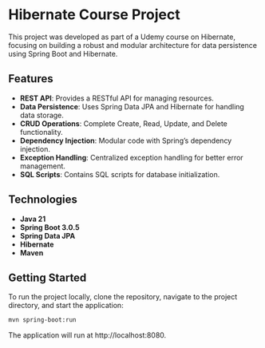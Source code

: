 # Hibernate Course Project

This project was developed as part of a Udemy course on Hibernate, focusing on building a robust and modular architecture for data persistence using Spring Boot and Hibernate.

## Features
- **REST API**: Provides a RESTful API for managing resources.
- **Data Persistence**: Uses Spring Data JPA and Hibernate for handling data storage.
- **CRUD Operations**: Complete Create, Read, Update, and Delete functionality.
- **Dependency Injection**: Modular code with Spring’s dependency injection.
- **Exception Handling**: Centralized exception handling for better error management.
- **SQL Scripts**: Contains SQL scripts for database initialization.

## Technologies
- **Java 21**
- **Spring Boot 3.0.5**
- **Spring Data JPA**
- **Hibernate**
- **Maven**

## Getting Started
To run the project locally, clone the repository, navigate to the project directory, and start the application:
```bash
mvn spring-boot:run
```

The application will run at http://localhost:8080.
